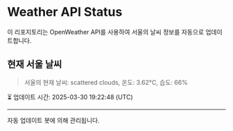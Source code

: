 
# Weather API Status

이 리포지토리는 OpenWeather API를 사용하여 서울의 날씨 정보를 자동으로 업데이트합니다.

## 현재 서울 날씨
> 서울의 현재 날씨: scattered clouds, 온도: 3.62°C, 습도: 66%

⏳ 업데이트 시간: 2025-03-30 19:22:48 (UTC)

---
자동 업데이트 봇에 의해 관리됩니다.
